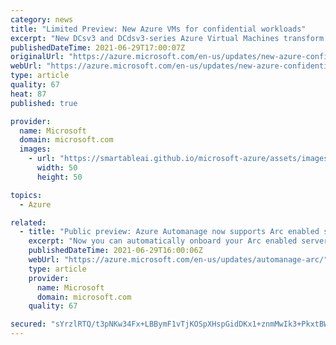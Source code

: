 ```yaml
---
category: news
title: "Limited Preview: New Azure VMs for confidential workloads"
excerpt: "New DCsv3 and DCdsv3-series Azure Virtual Machines transform the state-of-the-art for confidential workloads"
publishedDateTime: 2021-06-29T17:00:07Z
originalUrl: "https://azure.microsoft.com/en-us/updates/new-azure-confidential-virtual-machines-sgx/"
webUrl: "https://azure.microsoft.com/en-us/updates/new-azure-confidential-virtual-machines-sgx/"
type: article
quality: 67
heat: 87
published: true

provider:
  name: Microsoft
  domain: microsoft.com
  images:
    - url: "https://smartableai.github.io/microsoft-azure/assets/images/organizations/microsoft.com-50x50.jpg"
      width: 50
      height: 50

topics:
  - Azure

related:
  - title: "Public preview: Azure Automanage now supports Arc enabled servers"
    excerpt: "Now you can automatically onboard your Arc enabled servers to best practice Azure management services using Azure Automanage, saving time and manual management effort."
    publishedDateTime: 2021-06-29T16:00:06Z
    webUrl: "https://azure.microsoft.com/en-us/updates/automanage-arc/"
    type: article
    provider:
      name: Microsoft
      domain: microsoft.com
    quality: 67

secured: "sYrzlRTQ/t3pNKw34Fx+LBBymF1vTjKOSpXHspGidDKx1+znmMwIk3+PkxtBWDwf+UET30LEeM5GxHWzBY3fb5PAAEyMnW5ByLEZuihRKuiypwmNnncgiNTD7NVIA8+E6mA/BzfUYj1K4YCcC9ymEfrGvaY4DhfSS+mUeu7WrgYmWxGHpLtJe1RezzwslVeC1AnRWPGs2F0B1tHmmRL6EWCz4Y3pYI879kGZv6leaNeB5Ybks5f8qbQROKk4RLZ5ktbj8tZ1O6alx3MRgESjuzKaFy/HhfeEgzBPuGYvxBn7ueW39//wZCEONajHGAq7nzc9GmR70hO5dT6CXa00JddvIcCD4BffiQ0/UE6QdU8=;3bmmF0MH6lpsW0IGrSJeCw=="
---
```


